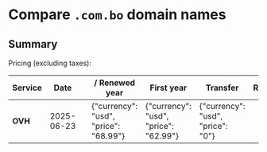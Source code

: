 # Compare `.com.bo` domain names

## Summary

Pricing (excluding taxes):

| Service | Date |  | / Renewed year | First year | Transfer | Restoration |
|--|--|--|--|--|--|--|
| **OVH** | 2025-06-23 |  | {"currency": "usd", "price": "68.99"} | {"currency": "usd", "price": "62.99"} | {"currency": "usd", "price": "0"} |  |
